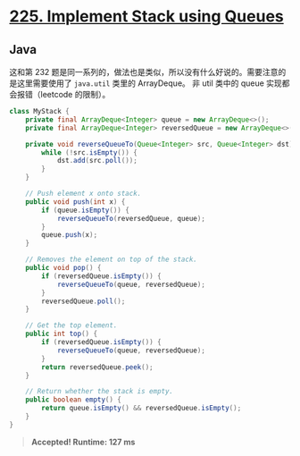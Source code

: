 # [225. Implement Stack using Queues](https://leetcode.com/problems/implement-stack-using-queues/)

## Java

这和第 232 题是同一系列的，做法也是类似，所以没有什么好说的。需要注意的是这里需要使用了 `java.util` 类里的 ArrayDeque。 非 util 类中的 queue 实现都会报错（leetcode 的限制）。

```java
class MyStack {
    private final ArrayDeque<Integer> queue = new ArrayDeque<>();
    private final ArrayDeque<Integer> reversedQueue = new ArrayDeque<>();

    private void reverseQueueTo(Queue<Integer> src, Queue<Integer> dst) {
        while (!src.isEmpty()) {
            dst.add(src.poll());
        }
    }

    // Push element x onto stack.
    public void push(int x) {
        if (queue.isEmpty()) {
            reverseQueueTo(reversedQueue, queue);
        }
        queue.push(x);
    }

    // Removes the element on top of the stack.
    public void pop() {
        if (reversedQueue.isEmpty()) {
            reverseQueueTo(queue, reversedQueue);
        }
        reversedQueue.poll();
    }

    // Get the top element.
    public int top() {
        if (reversedQueue.isEmpty()) {
            reverseQueueTo(queue, reversedQueue);
        }
        return reversedQueue.peek();
    }

    // Return whether the stack is empty.
    public boolean empty() {
        return queue.isEmpty() && reversedQueue.isEmpty();
    }
}
```

> **Accepted! Runtime: 	127 ms**